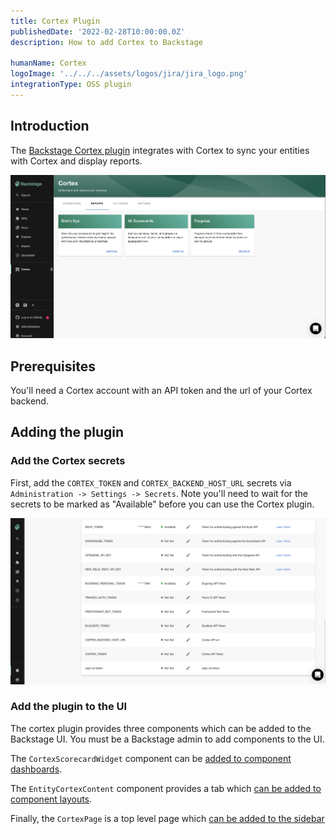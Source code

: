```yaml
---
title: Cortex Plugin
publishedDate: '2022-02-28T10:00:00.0Z'
description: How to add Cortex to Backstage

humanName: Cortex
logoImage: '../../../assets/logos/jira/jira_logo.png'
integrationType: OSS plugin
---
```


## Introduction

The [Backstage Cortex plugin](https://www.npmjs.com/package/@cortexapps/backstage-plugin) integrates with Cortex to sync your entities with Cortex and display reports.

![Cortex-overview.png](cortex-overview.png)

## Prerequisites

You'll need a Cortex account with an API token and the url of your Cortex backend.

## Adding the plugin

### Add the Cortex secrets

First, add the `CORTEX_TOKEN` and `CORTEX_BACKEND_HOST_URL` secrets via `Administration -> Settings -> Secrets`. Note you'll
need to wait for the secrets to be marked as "Available" before you can use the Cortex plugin.

![Cortex-secrets.png](cortex-secrets.png)

### Add the plugin to the UI

The cortex plugin provides three components which can be added to the Backstage UI. You must be a Backstage admin to
add components to the UI.

The `CortexScorecardWidget` component can be [added to component dashboards](/docs/getting-started/updating-the-ui/#updating-dashboards).

The `EntityCortexContent` component provides a tab which [can be added to component layouts](/docs/getting-started/updating-the-ui#updating-tabs).

Finally, the `CortexPage` is a top level page which [can be added to the sidebar](/docs/getting-started/updating-the-ui#updating-the-sidebar)

